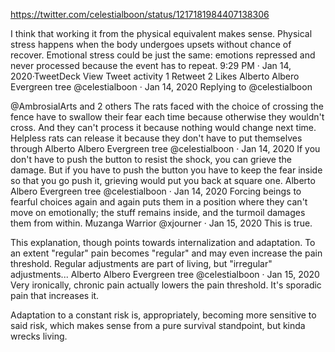 https://twitter.com/celestialboon/status/1217181984407138306

I think that working it from the physical equivalent makes sense. Physical stress happens when the body undergoes upsets without chance of recover. Emotional stress could be just the same: emotions repressed and never processed because the event has to repeat.
9:29 PM · Jan 14, 2020·TweetDeck
View Tweet activity
1
 Retweet
2
 Likes
Alberto Albero
Evergreen tree
@celestialboon
·
Jan 14, 2020
Replying to 
@celestialboon
 
@AmbrosialArts
 and 2 others
The rats faced with the choice of crossing the fence have to swallow their fear each time because otherwise they wouldn't cross. And they can't process it because nothing would change next time. Helpless rats can release it because they don't have to put themselves through
Alberto Albero
Evergreen tree
@celestialboon
·
Jan 14, 2020
If you don't have to push the button to resist the shock, you can grieve the damage. But if you have to push the button you have to keep the fear inside so that you go push it, grieving would put you back at square one.
Alberto Albero
Evergreen tree
@celestialboon
·
Jan 14, 2020
Forcing beings to fearful choices again and again puts them in a position where they can't move on emotionally; the stuff remains inside, and the turmoil damages them from within.
Muzanga Warrior
@xjourner
·
Jan 15, 2020
This is true.

This explanation, though points towards internalization and adaptation. To an extent "regular" pain becomes "regular" and may even increase the pain threshold. Regular adjustments are part of living, but "irregular" adjustments...
Alberto Albero
Evergreen tree
@celestialboon
·
Jan 15, 2020
Very ironically, chronic pain actually lowers the pain threshold. It's sporadic pain that increases it.

Adaptation to a constant risk is, appropriately, becoming more sensitive to said risk, which makes sense from a pure survival standpoint, but kinda wrecks living.